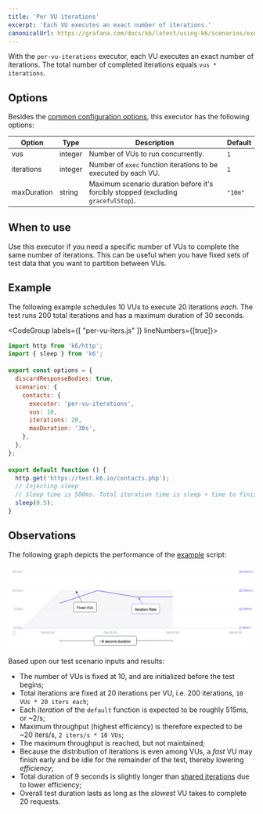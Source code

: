 ```yaml
---
title: 'Per VU iterations'
excerpt: 'Each VU executes an exact number of iterations.'
canonicalUrl: https://grafana.com/docs/k6/latest/using-k6/scenarios/executors/per-vu-iterations/
---
```


With the `per-vu-iterations` executor, each VU executes an exact number of iterations.
The total number of completed iterations equals `vus * iterations`.

## Options

Besides the [common configuration options](/using-k6/scenarios#options),
this executor has the following options:

| Option        | Type    | Description                                                                        | Default |
| ------------- | ------- | ---------------------------------------------------------------------------------- | ------- |
| vus         | integer | Number of VUs to run concurrently.                                                 | `1`     |
| iterations  | integer | Number of `exec` function iterations to be executed by each VU.                    | `1`     |
| maxDuration | string  | Maximum scenario duration before it's forcibly stopped (excluding `gracefulStop`). | `"10m"` |

## When to use

Use this executor if you need a specific number of VUs to complete the same number of
iterations. This can be useful when you have fixed sets of test data that you want to
partition between VUs.

## Example

The following example schedules 10 VUs to execute 20 iterations _each_.
The test runs 200 total iterations and has a maximum duration of 30 seconds.

<CodeGroup labels={[ "per-vu-iters.js" ]} lineNumbers={[true]}>

```javascript
import http from 'k6/http';
import { sleep } from 'k6';

export const options = {
  discardResponseBodies: true,
  scenarios: {
    contacts: {
      executor: 'per-vu-iterations',
      vus: 10,
      iterations: 20,
      maxDuration: '30s',
    },
  },
};

export default function () {
  http.get('https://test.k6.io/contacts.php');
  // Injecting sleep
  // Sleep time is 500ms. Total iteration time is sleep + time to finish request.
  sleep(0.5);
}
```

</CodeGroup>

## Observations

The following graph depicts the performance of the [example](#example) script:

![Per VU Iterations](./images/per-vu-iterations.png)

Based upon our test scenario inputs and results:

* The number of VUs is fixed at 10, and are initialized before the test begins;
* Total iterations are fixed at 20 iterations per VU, i.e. 200 iterations, `10 VUs * 20 iters each`;
* Each _iteration_ of the `default` function is expected to be roughly 515ms, or ~2/s;
* Maximum throughput (highest efficiency) is therefore expected to be ~20 iters/s, `2 iters/s * 10 VUs`;
* The maximum throughput is reached, but not maintained;
* Because the distribution of iterations is even among VUs, a _fast_ VU may finish early and be idle for the remainder of the test, thereby lowering _efficiency_;
* Total duration of 9 seconds is slightly longer than [shared iterations](/using-k6/scenarios/executors/shared-iterations) due to lower efficiency;
* Overall test duration lasts as long as the _slowest_ VU takes to complete 20 requests.
